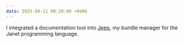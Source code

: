 ```yaml
---
date: 2025-09-21 08:28:00 +0900
---
```


I integrated a documentation tool into [Jeep](https://github.com/pyrmont/jeep), my bundle manager for the Janet programming language.

